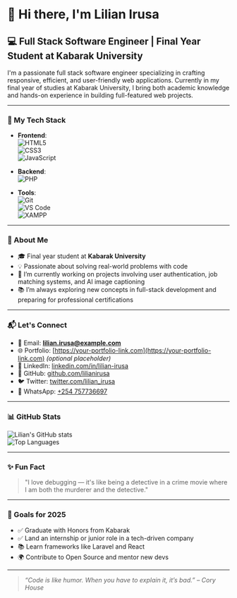 # 👋 Hi there, I'm Lilian Irusa

## 💻 Full Stack Software Engineer | Final Year Student at Kabarak University

I'm a passionate full stack software engineer specializing in crafting responsive, efficient, and user-friendly web applications. Currently in my final year of studies at Kabarak University, I bring both academic knowledge and hands-on experience in building full-featured web projects.

---

### 🔧 My Tech Stack

- **Frontend**:  
  ![HTML5](https://img.shields.io/badge/HTML5-E34F26?logo=html5&logoColor=white&style=flat-square)  
  ![CSS3](https://img.shields.io/badge/CSS3-1572B6?logo=css3&logoColor=white&style=flat-square)  
  ![JavaScript](https://img.shields.io/badge/JavaScript-F7DF1E?logo=javascript&logoColor=black&style=flat-square)

- **Backend**:  
  ![PHP](https://img.shields.io/badge/PHP-777BB4?logo=php&logoColor=white&style=flat-square)

- **Tools**:  
  ![Git](https://img.shields.io/badge/Git-F05032?logo=git&logoColor=white&style=flat-square)  
  ![VS Code](https://img.shields.io/badge/VSCode-007ACC?logo=visual-studio-code&logoColor=white&style=flat-square)  
  ![XAMPP](https://img.shields.io/badge/XAMPP-FB7A24?logo=xampp&logoColor=white&style=flat-square)

---

### 📌 About Me

- 🎓 Final year student at **Kabarak University**  
- 💡 Passionate about solving real-world problems with code  
- 🔭 I’m currently working on projects involving user authentication, job matching systems, and AI image captioning  
- 📚 I’m always exploring new concepts in full-stack development and preparing for professional certifications

---

### 📬 Let's Connect

- 📧 Email: **lilian.irusa@example.com**  
- 🌐 Portfolio: [https://your-portfolio-link.com](https://your-portfolio-link.com) *(optional placeholder)*  
- 💼 LinkedIn: [linkedin.com/in/lilian-irusa](https://linkedin.com/in/lilian-irusa)  
- 🐙 GitHub: [github.com/lilianirusa](https://github.com/lilianirusa)  
- 🐦 Twitter: [twitter.com/lilian_irusa](https://twitter.com/lilian_irusa)  
- 💬 WhatsApp: [+254 757736697](https://wa.me/254757736697)

---

### 📊 GitHub Stats

![Lilian's GitHub stats](https://github-readme-stats.vercel.app/api?username=lilianirusa&show_icons=true&theme=radical)  
![Top Languages](https://github-readme-stats.vercel.app/api/top-langs/?username=lilianirusa&layout=compact&theme=radical)

---

### ✨ Fun Fact

> "I love debugging — it's like being a detective in a crime movie where I am both the murderer and the detective."

---

### 🚀 Goals for 2025

- ✅ Graduate with Honors from Kabarak  
- ✅ Land an internship or junior role in a tech-driven company  
- 📚 Learn frameworks like Laravel and React  
- 🌍 Contribute to Open Source and mentor new devs  

---

> *“Code is like humor. When you have to explain it, it’s bad.” – Cory House*
